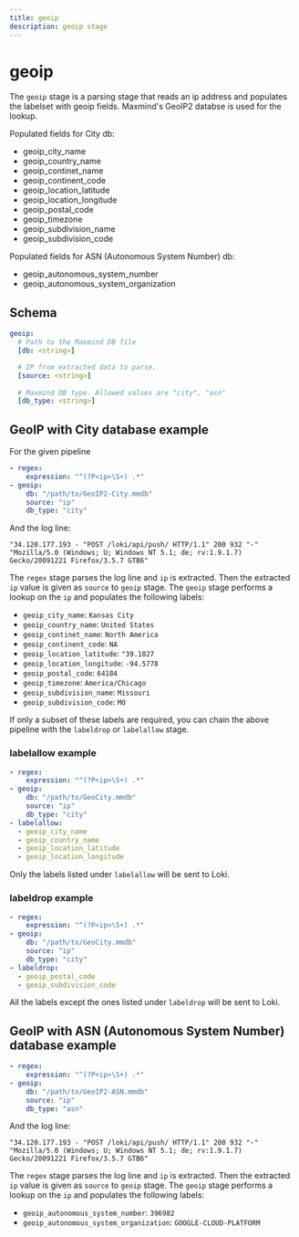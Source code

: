 ```yaml
---
title: geoip
description: geoip stage
---
```

# geoip

The `geoip` stage is a parsing stage that reads an ip address and 
populates the labelset with geoip fields. Maxmind's GeoIP2 databse is used for the lookup.

Populated fields for City db:

- geoip_city_name
- geoip_country_name
- geoip_continet_name
- geoip_continent_code
- geoip_location_latitude
- geoip_location_longitude
- geoip_postal_code
- geoip_timezone
- geoip_subdivision_name
- geoip_subdivision_code

Populated fields for ASN (Autonomous System Number) db:

- geoip_autonomous_system_number
- geoip_autonomous_system_organization

## Schema

```yaml
geoip:
  # Path to the Maxmind DB file
  [db: <string>]

  # IP from extracted data to parse.
  [source: <string>]
  
  # Maxmind DB type. Allowed values are "city", "asn"
  [db_type: <string>]
```

## GeoIP with City database example

For the given pipeline

```yaml
- regex:
    expression: "^(?P<ip>\S+) .*"
- geoip:
    db: "/path/to/GeoIP2-City.mmdb"
    source: "ip"
    db_type: "city"
```

And the log line:

```
"34.120.177.193 - "POST /loki/api/push/ HTTP/1.1" 200 932 "-" "Mozilla/5.0 (Windows; U; Windows NT 5.1; de; rv:1.9.1.7) Gecko/20091221 Firefox/3.5.7 GTB6"
```

The `regex` stage parses the log line and `ip` is extracted. Then the extracted `ip` value is given as `source` to `geoip` stage. The `geoip` stage performs a lookup on the `ip` and populates the following labels:

- `geoip_city_name`: `Kansas City`
- `geoip_country_name`: `United States`
- `geoip_continet_name`: `North America`
- `geoip_continent_code`: `NA`
- `geoip_location_latitude`: `"39.1027`
- `geoip_location_longitude`: `-94.5778`
- `geoip_postal_code`: `64184`
- `geoip_timezone`: `America/Chicago`
- `geoip_subdivision_name`: `Missouri`
- `geoip_subdivision_code`: `MO`

If only a subset of these labels are required, you can chain the above pipeline with the `labeldrop` or `labelallow` stage.

### labelallow example

```yaml
- regex:
    expression: "^(?P<ip>\S+) .*"
- geoip:
    db: "/path/to/GeoCity.mmdb"
    source: "ip"
    db_type: "city"
- labelallow:
  - geoip_city_name
  - geoip_country_name
  - geoip_location_latitude
  - geoip_location_longitude
```

Only the labels listed under `labelallow` will be sent to Loki.

### labeldrop example

```yaml
- regex:
    expression: "^(?P<ip>\S+) .*"
- geoip:
    db: "/path/to/GeoCity.mmdb"
    source: "ip"
    db_type: "city"
- labeldrop:
  - geoip_postal_code
  - geoip_subdivision_code
```

All the labels except the ones listed under `labeldrop` will be sent to Loki.

## GeoIP with ASN (Autonomous System Number) database example

```yaml
- regex:
    expression: "^(?P<ip>\S+) .*"
- geoip:
    db: "/path/to/GeoIP2-ASN.mmdb"
    source: "ip"
    db_type: "asn"
```

And the log line:

```
"34.120.177.193 - "POST /loki/api/push/ HTTP/1.1" 200 932 "-" "Mozilla/5.0 (Windows; U; Windows NT 5.1; de; rv:1.9.1.7) Gecko/20091221 Firefox/3.5.7 GTB6"
```

The `regex` stage parses the log line and `ip` is extracted. Then the extracted `ip` value is given as `source` to `geoip` stage. The `geoip` stage performs a lookup on the `ip` and populates the following labels:

- `geoip_autonomous_system_number`: `396982`
- `geoip_autonomous_system_organization`: `GOOGLE-CLOUD-PLATFORM`
